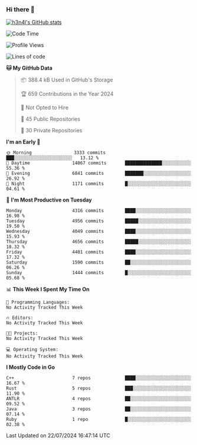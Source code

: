 ### Hi there 👋

[![h3n4l's GitHub stats](https://github-readme-stats.vercel.app/api?username=h3n4l&count_private=true&show_icons=true&theme=radical)](https://github.com/h3n4l/github-readme-stats)

<!--START_SECTION:waka-->
![Code Time](http://img.shields.io/badge/Code%20Time-1%2C883%20hrs%2011%20mins-blue)

![Profile Views](http://img.shields.io/badge/Profile%20Views-0-blue)

![Lines of code](https://img.shields.io/badge/From%20Hello%20World%20I%27ve%20Written-10.1%20million%20lines%20of%20code-blue)

**🐱 My GitHub Data** 

> 📦 388.4 kB Used in GitHub's Storage 
 > 
> 🏆 659 Contributions in the Year 2024
 > 
> 🚫 Not Opted to Hire
 > 
> 📜 45 Public Repositories 
 > 
> 🔑 30 Private Repositories 
 > 
**I'm an Early 🐤** 

```text
🌞 Morning                3333 commits        ███░░░░░░░░░░░░░░░░░░░░░░   13.12 % 
🌆 Daytime                14067 commits       ██████████████░░░░░░░░░░░   55.36 % 
🌃 Evening                6841 commits        ███████░░░░░░░░░░░░░░░░░░   26.92 % 
🌙 Night                  1171 commits        █░░░░░░░░░░░░░░░░░░░░░░░░   04.61 % 
```
📅 **I'm Most Productive on Tuesday** 

```text
Monday                   4316 commits        ████░░░░░░░░░░░░░░░░░░░░░   16.98 % 
Tuesday                  4956 commits        █████░░░░░░░░░░░░░░░░░░░░   19.50 % 
Wednesday                4049 commits        ████░░░░░░░░░░░░░░░░░░░░░   15.93 % 
Thursday                 4656 commits        █████░░░░░░░░░░░░░░░░░░░░   18.32 % 
Friday                   4401 commits        ████░░░░░░░░░░░░░░░░░░░░░   17.32 % 
Saturday                 1590 commits        ██░░░░░░░░░░░░░░░░░░░░░░░   06.26 % 
Sunday                   1444 commits        █░░░░░░░░░░░░░░░░░░░░░░░░   05.68 % 
```


📊 **This Week I Spent My Time On** 

```text
💬 Programming Languages: 
No Activity Tracked This Week

🔥 Editors: 
No Activity Tracked This Week

🐱‍💻 Projects: 
No Activity Tracked This Week

💻 Operating System: 
No Activity Tracked This Week
```

**I Mostly Code in Go** 

```text
C++                      7 repos             ████░░░░░░░░░░░░░░░░░░░░░   16.67 % 
Rust                     5 repos             ███░░░░░░░░░░░░░░░░░░░░░░   11.90 % 
ANTLR                    4 repos             ██░░░░░░░░░░░░░░░░░░░░░░░   09.52 % 
Java                     3 repos             ██░░░░░░░░░░░░░░░░░░░░░░░   07.14 % 
Ruby                     1 repo              █░░░░░░░░░░░░░░░░░░░░░░░░   02.38 % 
```




 Last Updated on 22/07/2024 16:47:14 UTC
<!--END_SECTION:waka-->


